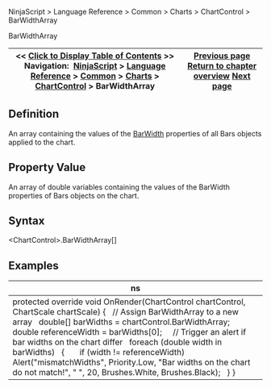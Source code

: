﻿


NinjaScript \> Language Reference \> Common \> Charts \> ChartControl \> BarWidthArray






















BarWidthArray







| \<\< [Click to Display Table of Contents](barwidtharray.md) \>\> **Navigation:**     [NinjaScript](ninjascript.md) \> [Language Reference](language_reference_wip.md) \> [Common](common.md) \> [Charts](chart.md) \> [ChartControl](chartcontrol.md) \> BarWidthArray | [Previous page](chartcontrol_barwidth.md) [Return to chapter overview](chartcontrol.md) [Next page](canvasleft.md) |
| --- | --- |











## Definition


An array containing the values of the [BarWidth](chartcontrol_barwidth.md) properties of all Bars objects applied to the chart.


## 


## Property Value


An array of double variables containing the values of the BarWidth properties of Bars objects on the chart.


## 


## Syntax


\<ChartControl\>.BarWidthArray\[]


## 


## Examples




| ns |
| --- |
| protected override void OnRender(ChartControl chartControl, ChartScale chartScale) {    // Assign BarWidthArray to a new array    double\[] barWidths \= chartControl.BarWidthArray;      double referenceWidth \= barWidths\[0];      // Trigger an alert if bar widths on the chart differ    foreach (double width in barWidths)    {        if (width !\= referenceWidth)            Alert("mismatchWidths", Priority.Low, "Bar widths on the chart do not match!", " ", 20, Brushes.White, Brushes.Black);    } } |









